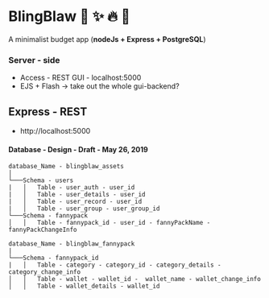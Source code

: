# BlingBlaw  :green_heart: :sparkles: :fire: :tada:
A minimalist budget app (**nodeJs + Express + PostgreSQL**)


### Server - side
- Access - REST GUI - localhost:5000
- EJS + Flash -> take out the whole gui-backend? 

## Express - REST
- http://localhost:5000


#### Database - Design - Draft - May 26, 2019
```
database_Name - blingblaw_assets
│
└───Schema - users
|   │   Table - user_auth - user_id
|   │   Table - user_details - user_id
|   │   Table - user_record - user_id
|   │   Table - user_group - user_group_id
└───Schema - fannypack
│   │   Table - fannypack_id - user_id - fannyPackName - fannyPackChangeInfo
```
```
database_Name - blingblaw_fannypack
|  
└───Schema - fannypack_id
|   │   Table - category - category_id - category_details - category_change_info
│   │   Table - wallet - wallet_id -  wallet_name - wallet_change_info
│   │   Table - wallet_details - wallet_id
```